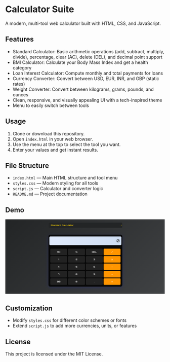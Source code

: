
# Calculator Suite

A modern, multi-tool web calculator built with HTML, CSS, and JavaScript.

## Features
- Standard Calculator: Basic arithmetic operations (add, subtract, multiply, divide), percentage, clear (AC), delete (DEL), and decimal point support
- BMI Calculator: Calculate your Body Mass Index and get a health category
- Loan Interest Calculator: Compute monthly and total payments for loans
- Currency Converter: Convert between USD, EUR, INR, and GBP (static rates)
- Weight Converter: Convert between kilograms, grams, pounds, and ounces
- Clean, responsive, and visually appealing UI with a tech-inspired theme
- Menu to easily switch between tools

## Usage
1. Clone or download this repository.
2. Open `index.html` in your web browser.
3. Use the menu at the top to select the tool you want.
4. Enter your values and get instant results.

## File Structure
- `index.html` — Main HTML structure and tool menu
- `styles.css` — Modern styling for all tools
- `script.js` — Calculator and converter logic
- `README.md` — Project documentation

## Demo
![Calculator Screenshot](screenshot.png)

## Customization
- Modify `styles.css` for different color schemes or fonts
- Extend `script.js` to add more currencies, units, or features

## License
This project is licensed under the MIT License.
